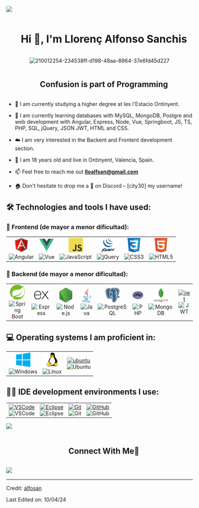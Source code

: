 
<!--horizontal divider(gradiant)-->
<img src="https://user-images.githubusercontent.com/73097560/115834477-dbab4500-a447-11eb-908a-139a6edaec5c.gif">

<!--h1 without bottom border-->
<div id="user-content-toc">
  <ul align="center">
    <summary><h1 style="display: inline-block">Hi 👋, I'm Llorenç Alfonso Sanchis</h1></summary>
  </ul>
</div>


<!--- snake/mario -->
<div align="center">
  
![210012254-234538ff-d198-48aa-8964-37e6fd45d227](https://github.com/Jojisi/Jojisi/assets/116123535/8eae716d-b2e1-4cdb-872b-48d857f33b27)

</div>

<!--h2 without bottom border-->
<div id="user-content-toc">
  <ul align="center">
    <summary><h2 style="display: inline-block">Confusion is part of Programming</h2></summary>
  </ul>
</div>


<!--Intro start-->
- 🔭 I am currently studying a higher degree at Ies l'Estacio Ontinyent.

- 🌱 I am currently learning databases with MySQL, MongoDB, Postgre and web development with Angular, Express, Node, Vue, Springboot, JS, TS, PHP, SQL, jQuery, JSON JWT, HTML and CSS.

- ☁️ I am very interested in the Backent and Frontent development section.

- 📝 I am 18 years old and live in Ontinyent, Valencia, Spain.

- 📫 Feel free to reach me out **lloalfsan@gmail.com**

- 🏠 Don't hesitate to drop me a **👋** on Discord –  [city30] my username!
<!--Intro end-->
## 🛠️ Technologies and tools I have used:

### 🤙 Frontend (de mayor a menor dificultad):

|||||||
|:---:|:---:|:---:|:---:|:---:|:---:|
| [<img src="https://raw.githubusercontent.com/devicons/devicon/master/icons/angularjs/angularjs-original.svg" alt="angular" width="40" height="40" target="_blank"/>](https://angular.io/) <br> ![Angular](https://img.shields.io/badge/-Angular-DD0031?style=for-the-badge&logo=angular&logoColor=white) | [<img src="https://raw.githubusercontent.com/devicons/devicon/master/icons/vuejs/vuejs-original.svg" alt="vuejs" width="40" height="40" target="_blank"/>](https://vuejs.org/) <br> ![Vue](https://img.shields.io/badge/-Vue.js-4FC08D?style=for-the-badge&logo=vue.js&logoColor=white) | [<img src="https://raw.githubusercontent.com/devicons/devicon/master/icons/javascript/javascript-original.svg" alt="javascript" width="40" height="40" target="_blank"/>](https://www.javascript.com/) <br> ![JavaScript](https://img.shields.io/badge/-JavaScript-F7DF1E?style=for-the-badge&logo=javascript&logoColor=black) | [<img src="https://raw.githubusercontent.com/devicons/devicon/master/icons/jquery/jquery-original-wordmark.svg" alt="jquery" width="40" height="40" target="_blank"/>](https://jquery.com/) <br> ![jQuery](https://img.shields.io/badge/-jQuery-0769AD?style=for-the-badge&logo=jquery&logoColor=white) | [<img src="https://raw.githubusercontent.com/devicons/devicon/master/icons/css3/css3-original.svg" alt="css3" width="40" height="40" target="_blank"/>](https://www.w3.org/Style/CSS/Overview.en.html) <br> ![CSS3](https://img.shields.io/badge/-CSS3-1572B6?style=for-the-badge&logo=css3&logoColor=white) | [<img src="https://raw.githubusercontent.com/devicons/devicon/master/icons/html5/html5-original.svg" alt="html5" width="40" height="40" target="_blank"/>](https://html.spec.whatwg.org/) <br> ![HTML5](https://img.shields.io/badge/-HTML5-E34F26?style=for-the-badge&logo=html5&logoColor=white) 

### 🤙 Backend (de mayor a menor dificultad):

|||||||||
|:---:|:---:|:---:|:---:|:---:|:---:|:---:|:---:|
| [<img src="https://raw.githubusercontent.com/devicons/devicon/master/icons/spring/spring-original.svg" alt="springboot" width="40" height="40" target="_blank"/>](https://spring.io/) <br> ![Spring Boot](https://img.shields.io/badge/-Spring%20Boot-6DB33F?style=for-the-badge&logo=spring&logoColor=white) | [<img src="https://raw.githubusercontent.com/devicons/devicon/master/icons/express/express-original.svg" alt="express" width="40" height="40" target="_blank"/>](https://expressjs.com/) <br> ![Express](https://img.shields.io/badge/-Express-000000?style=for-the-badge&logo=express&logoColor=white) | [<img src="https://raw.githubusercontent.com/devicons/devicon/master/icons/nodejs/nodejs-original.svg" alt="nodejs" width="40" height="40" target="_blank"/>](https://nodejs.org/) <br> ![Node.js](https://img.shields.io/badge/-Node.js-339933?style=for-the-badge&logo=node.js&logoColor=white) | [<img src="https://raw.githubusercontent.com/devicons/devicon/master/icons/java/java-original.svg" alt="java" width="40" height="40" target="_blank"/>](https://www.oracle.com/java/) <br> ![Java](https://img.shields.io/badge/-Java-007396?style=for-the-badge&logo=java&logoColor=white) | [<img src="https://raw.githubusercontent.com/devicons/devicon/master/icons/postgresql/postgresql-original.svg" alt="postgresql" width="40" height="40" target="_blank"/>](https://www.postgresql.org/) <br> ![PostgreSQL](https://img.shields.io/badge/-PostgreSQL-336791?style=for-the-badge&logo=postgresql&logoColor=white) | [<img src="https://raw.githubusercontent.com/devicons/devicon/master/icons/php/php-original.svg" alt="php" width="40" height="40" target="_blank"/>](https://www.php.net/) <br> ![PHP](https://img.shields.io/badge/-PHP-777BB4?style=for-the-badge&logo=php&logoColor=white) | [<img src="https://raw.githubusercontent.com/devicons/devicon/master/icons/mongodb/mongodb-original-wordmark.svg" alt="mongodb" width="40" height="40" target="_blank"/>](https://www.mongodb.com/) <br> ![MongoDB](https://img.shields.io/badge/-MongoDB-47A248?style=for-the-badge&logo=mongodb&logoColor=white) | [<img src="https://img.icons8.com/emoji/48/000000/key-emoji.png" alt="jwt" width="40" height="40" target="_blank"/>](https://jwt.io/) <br> ![JWT](https://img.shields.io/badge/-JWT-000000?style=for-the-badge&logo=JSON%20web%20tokens&logoColor=white) 



## 💻 Operating systems I am proficient in:

| | | |
|:---:|:---:|:---:|
|[<img src="https://raw.githubusercontent.com/devicons/devicon/master/icons/windows8/windows8-original.svg" alt="windows" width="40" height="40" target="_blank"/>](https://www.microsoft.com/windows) <br> ![Windows](https://img.shields.io/badge/-Windows-0078D6?style=for-the-badge&logo=windows&logoColor=white) | [<img src="https://raw.githubusercontent.com/devicons/devicon/master/icons/linux/linux-original.svg" alt="linux" width="40" height="40" target="_blank"/>](https://www.linux.org/) <br> ![Linux](https://img.shields.io/badge/-Linux-FCC624?style=for-the-badge&logo=linux&logoColor=black) | [<img src="https://simpleicons.org/icons/ubuntu.svg" alt="ubuntu" width="40" height="40" target="_blank"/>](https://ubuntu.com/) <br> ![Ubuntu](https://img.shields.io/badge/-Ubuntu-E95420?style=for-the-badge&logo=ubuntu&logoColor=white) |


## 👨‍💻 IDE development environments I use:

| | | | |
|:---:|:---:|:---:|:---:|
| [<img src="https://upload.wikimedia.org/wikipedia/commons/thumb/9/9a/Visual_Studio_Code_1.35_icon.svg/2048px-Visual_Studio_Code_1.35_icon.svg.png" alt="VSCode" width="40" height="40" target="_blank"/>](https://code.visualstudio.com/) <br> ![VSCode](https://img.shields.io/badge/-Visual%20Studio%20Code-007ACC?style=for-the-badge&logo=visual-studio-code&logoColor=white) | [<img src="https://static-00.iconduck.com/assets.00/eclipse-icon-1024x959-y4dm3iv1.png" alt="Eclipse" width="40" height="40" target="_blank"/>](https://www.eclipse.org/) <br> ![Eclipse](https://img.shields.io/badge/-Eclipse-2C2255?style=for-the-badge&logo=eclipse&logoColor=white) | [<img src="https://git-scm.com/images/logos/downloads/Git-Icon-1788C.png" alt="Git" width="40" height="40" target="_blank"/>](https://git-scm.com/) <br> ![Git](https://img.shields.io/badge/-Git-F05032?style=for-the-badge&logo=git&logoColor=white) | [<img src="https://github.githubassets.com/images/modules/logos_page/GitHub-Mark.png" alt="GitHub" width="40" height="40" target="_blank"/>](https://github.com/) <br> ![GitHub](https://img.shields.io/badge/-GitHub-181717?style=for-the-badge&logo=github&logoColor=white) |


[![](https://visitcount.itsvg.in/api?id=alfosan&label=Profile%20Views&pretty=false)](https://visitcount.itsvg.in)

<!-- Connect with me -->
<!--h2 without bottom border-->
<div id="user-content-toc">
  <ul align="center">
    <summary><h2 style="display: inline-block">Connect With Me🤝</h2></summary>
  </ul>
</div>

<!--horizontal divider(gradiant)-->
<img src="https://user-images.githubusercontent.com/73097560/115834477-dbab4500-a447-11eb-908a-139a6edaec5c.gif">

----------------------------------------------------------------------
Credit: [alfosan](https://github.com/alfosan)

Last Edited on: 10/04/24
